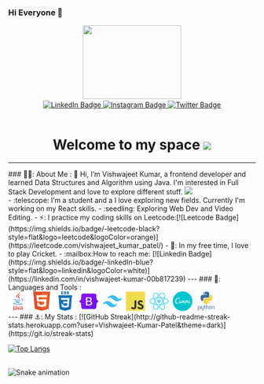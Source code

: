 ### Hi Everyone 👋
<div id="header" align="center">
  <img src="https://i.pinimg.com/originals/02/74/20/0274207612d515f49012c87803a9e631.gif" width="200" height="150"/>
</div>
<div id="badges" align="center">
  <a href="https://linkedin.com/in/vishwajeet-kumar-00b817239/">
    <img src="https://img.shields.io/badge/LinkedIn-blue?style=for-the-badge&logo=linkedin&logoColor=white" alt="LinkedIn Badge"/>
  </a>
  <a href="https://www.instagram.com/vishwajeet_kumar_patel/">
    <img src="https://img.shields.io/badge/Instagram-red?style=for-the-badge&logo=instagram&logoColor=white" alt="Instagram Badge"/>
  </a>
  <a href="https://twitter.com/the_dead_vibe/">
    <img src="https://img.shields.io/badge/Twitter-blue?style=for-the-badge&logo=twitter&logoColor=white" alt="Twitter Badge"/>
   </a><br>
  <img src="https://komarev.com/ghpvc/?Vishwajeet Kumar=Vishwajeet-Kumar-Patel&style=flat-square&color=blue" alt=""/>
</div>
<h1 align="center">
  Welcome to my space
  <img src="[https://media.giphy.com/media/hvRJCLFzcasrR4ia7z/giphy.gif]" width="30px"/>
</h1>
<hr>
### 👨‍💻: About Me :
👋 Hi, I’m Vishwajeet Kumar, a frontend developer and learned Data Structures and Algorithm using Java. I'm interested in Full Stack Development and love to explore different stuff.
<img src="https://media.giphy.com/media/WUlplcMpOCEmTGBtBW/giphy.gif" width="30">
<br>
- :telescope: I’m a student and a I love exploring new fields. Currently I'm working on my React skills.
- :seedling: Exploring Web Dev and Video Editing.
- ⚡: I practice my coding skills on Leetcode:[![Leetcode Badge](https://img.shields.io/badge/-leetcode-black?style=flat&logo=leetcode&logoColor=orange)](https://leetcode.com/vishwajeet_kumar_patel/)
- 🏏: In my free time, I love to play Cricket.
- :mailbox:How to reach me: [![Linkedin Badge](https://img.shields.io/badge/-linkedIn-blue?style=flat&logo=linkedin&logoColor=white)](https://linkedin.com/in/vishwajeet-kumar-00b817239)
---
### 🧰: Languages and Tools :
<div>
  <img src="https://github.com/devicons/devicon/blob/master/icons/java/java-original-wordmark.svg" title="Java" alt="Java" width="40" height="40"/>&nbsp;
  <img src="https://github.com/devicons/devicon/blob/master/icons/html5/html5-original.svg" title="HTML5" alt="HTML" width="40" height="40"/>&nbsp;
  <img src="https://github.com/devicons/devicon/blob/master/icons/css3/css3-plain-wordmark.svg"  title="CSS3" alt="CSS" width="40" height="40"/>&nbsp;
  <img src="https://github.com/devicons/devicon/blob/master/icons/bootstrap/bootstrap-original.svg" title="Bootstarp" alt="bootstrap" width="40" height="40"/>&nbsp;
  <img src="https://github.com/devicons/devicon/blob/master/icons/tailwindcss/tailwindcss-original.svg" title="Tailwind" alt="Tailwind" width="40" height="40"/>&nbsp;
  <img src="https://github.com/devicons/devicon/blob/master/icons/javascript/javascript-original.svg" title="JavaScript" alt="JavaScript" width="40" height="40">&nbsp;
  <img src="https://github.com/devicons/devicon/blob/master/icons/react/react-original.svg" title="react" alt="React" width="40" height="40"/>&nbsp;
  <img src="https://github.com/devicons/devicon/blob/master/icons/canva/canva-original.svg" title='canvas' alt='canvas' width='40' height='40'/>&nbsp;
  <img src="https://github.com/devicons/devicon/blob/master/icons/python/python-original-wordmark.svg" alt='python' width='40' height='40'/>&nbsp;
</div>
---
### ⚓: My Stats :
[![GitHub Streak](http://github-readme-streak-stats.herokuapp.com?user=Vishwajeet-Kumar-Patel&theme=dark)](https://git.io/streak-stats)

[![Top Langs](https://github-readme-stats.vercel.app/api/top-langs/?username=Vishwajeet-Kumar-Patel&layout=compact&theme=vision-friendly-dark)](https://github.com/anuraghazra/github-readme-stats)

<br clear="both">

<img src="https://raw.githubusercontent.com/Vishwajeet-Kumar-Patel/Vishwajeet-Kumar-Patel/output/snake.svg" alt="Snake animation" />

###
<!--- 👋 Hi, I’m @Saurabhtiwari1038
- 👀 I’m interested in learning new stuff and exploring arious field
-  I’m currently working on front-end devolpent.
-  I’m looking to collaborate on projects related to Java and Front End Development.
<!---
Saurabhtiwari1038 is a ✨ special ✨ repository because its `README.md` (this file) appears on your GitHub profile.
You can click the Preview link to take a look at your changes.
--->
<!--
**Saurabhtiwari1038** is a ✨ _special_ ✨ repository because its `README.md` (this file) appears on your GitHub profile.
👋 Hi, I’m @saurabhtiwari1038
- 🌱 I’m currently learning DSA Skill
- 💞️ I’m looking to collaborate on ...
- 📫 How to reach me ...
- 😄 Pronouns: ...
- ⚡ Fun fact: ...

<!---
saurabhtiwari1038/saurabhtiwari1038 is a ✨ special ✨ repository because its `README.md` (this file) appears on your GitHub profile.
You can click the Preview link to take a look at your changes.
--->
